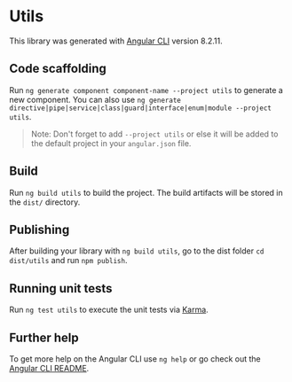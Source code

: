 # Utils

This library was generated with [Angular CLI](https://github.com/angular/angular-cli) version 8.2.11.

## Code scaffolding

Run `ng generate component component-name --project utils` to generate a new component. You can also use `ng generate directive|pipe|service|class|guard|interface|enum|module --project utils`.
> Note: Don't forget to add `--project utils` or else it will be added to the default project in your `angular.json` file. 

## Build

Run `ng build utils` to build the project. The build artifacts will be stored in the `dist/` directory.

## Publishing

After building your library with `ng build utils`, go to the dist folder `cd dist/utils` and run `npm publish`.

## Running unit tests

Run `ng test utils` to execute the unit tests via [Karma](https://karma-runner.github.io).

## Further help

To get more help on the Angular CLI use `ng help` or go check out the [Angular CLI README](https://github.com/angular/angular-cli/blob/master/README.md).
